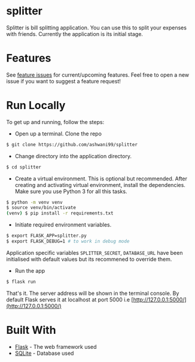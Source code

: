 # splitter

Splitter is bill splitting application. You can use this to split your expenses with friends. Currently the application is its initial stage.

# Features

See [feature issues](https://github.com/ashwani99/splitter/labels/enhancement) for current/upcoming features. Feel free to open a new issue if you want to suggest a feature request!

# Run Locally
To get up and running, follow the steps:
- Open up a terminal. Clone the repo
```bash
$ git clone https://github.com/ashwani99/splitter
```
- Change directory into the application directory.
```bash
$ cd splitter
```
- Create a virtual environment. This is optional but recommended. After creating and activating virtual environment, install the dependencies. Make sure you use Python 3 for all this tasks.
```bash
$ python -m venv venv
$ source venv/bin/activate
(venv) $ pip install -r requirements.txt
```
- Initiate required environment variables.
```bash
$ export FLASK_APP=splitter.py
$ export FLASK_DEBUG=1 # to work in debug mode 
```
Application specific variables `SPLITTER_SECRET`, `DATABASE_URL` have been initialised with default values but its recommened to override them.
- Run the app
```bash
$ flask run
```
That's it. The server address will be shown in the terminal console. By default Flask serves it at localhost at port 5000 i.e [http://127.0.0.1:5000/](http://127.0.0.1:5000/)

# Built With
- [Flask](http://flask.pocoo.org/) - The web framework used
- [SQLite](https://www.sqlite.org) - Database used
